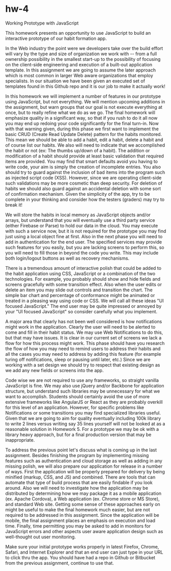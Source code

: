 # hw-4
Working Prototype with JavaScript

This homework presents an opportunity to use JavaScript to build an interactive prototype of our habit formation app.

In the Web industry the point were we developers take over the build effort will vary by the type and size of organization we work with -- from a full ownership possibility in the smallest start-up to the possibility of focusing on the client-side engineering and execution of a built-out application template. In this assignment we are going to assume the later approach which is most common in larger Web aware organizations that employ specialists. In our situation we have been given an executed set of templates found in this Github repo and it is our job to make it actually work!

In this homework we will implement a number of features in our prototype using JavaScript, but not everything. We will mention upcoming additions in the assignment, but warn groups that our goal is not execute everything at once, but to really refine what we do as we go. The final homework will emphasize quality in a significant way, so that if you rush to do it all now you may end up redoing your code significantly for the final turn-in. Now with that warning given, during this phase we first want to implement the basic CRUD (Create Read Update Delete) pattern for the habits monitored. This mean we should be able to add a habit, edit a habit, delete a habit and of course list our habits. We also will need to indicate that we accomplished the habit or not (ex: The thumbs up/down of a habit). The addition or modification of a habit should provide at least basic validation that required items are provided. You may find that smart defaults avoid you having to write code, your aim is simply the creation of incomplete entries. You also should try to guard against the inclusion of bad items into the program such as injected script code (XSS). However, since we are operating client-side such validations may be more cosmetic than deep security. For deletion of habits we should also guard against an accidental deletion with some sort of confirmation mechanism. Given the simplicity of the app, try to be complete in your thinking and consider how the testers (graders) may try to break it!

We will store the habits in local memory as JavaScript objects and/or arrays, but understand that you will eventually use a third party service (either Firebase or Parse) to hold our data in the cloud. You may execute with such a service now, but it is not required for the prototype you may find just using a local object fine at first. Also in the next phase you will need to add in authentication for the end user. The specified services may provide such features for you easily, but you are lacking screens to perform this, so you will need to fill those in beyond the code you write. This may include both login/logout buttons as well as recovery mechanisms.

There is a tremendous amount of interactive polish that could be added to the habit application using CSS, JavaScript or a combination of the two technologies. For example, you probably should show and hide fields and screens gracefully with some transition effect. Also when the user edits or delete an item you may slide out controls and transition the chart. The simple bar chart and percentage of conformance might be animated or treated in a pleasing way using code or CSS. We will call all these ideas "UI focused JavaScript." The end user may be quite impressed or annoyed by your "UI focused JavaScript" so consider carefully what you implement.

A major area that clearly has not been well considered is how notifications might work in the application. Clearly the user will need to be alerted to come and fill in their habit status. We may use Web Notifications to do this, but that may have issues. It is clear in our current set of screens we lack a flow for how this process might work. This phase should have you research the flow of how you may need to remind users to address their habits and all the cases you may need to address by adding this feature (for example turing off notifications, sleep or pausing until later, etc.) Since we are working with a set design we should try to respect that existing design as we add any new fields or screens into the app.

Code wise we are not required to use any frameworks, so straight vanilla JavaScript is fine. We may also use jQuery and/or Backbone for application structure, but understand such libraries may be unnecessary for what we want to accomplish. Students should certainly avoid the use of more extensive frameworks like AngularJS or React as they are probably overkill for this level of an application. However, for specific problems like Notifications or some transitions you may find specialized libraries useful. Given that we are going to aim for quality eventually including 100k library to write 2 lines versus writing say 35 lines yourself will not be looked at as a reasonable solution in Homework 5. For a prototype we may be ok with a library heavy approach, but for a final production version that may be inappropriate.

To address the previous point let's discuss what is coming up in the last assignment. Besides finishing the program by implementing missing features such as authentication and cloud storage as well as adding in any missing polish, we will also prepare our application for release in a number of ways. First the application will be properly prepared for delivery by being minified (markup, CSS, and JS) and combined. There are tools that can automate that type of build process that are easily findable if you look around. Also we will need to investigate how the application may be distributed by determining how we may package it as a mobile application (ex. Apache Cordova), a Web application (ex. Chrome store or MS Store), and standard Web site. Getting some sense of these approaches early on might be useful to make the final homework much easier, but are not required to be addressed in this assignment. Since the application will be mobile, the final assignment places an emphasis on execution and load time. Finally, time permitting you may be asked to add in monitors for JavaScript errors and other aspects user aware application design such as well-thought out user monitoring.

Make sure your initial prototype works properly in latest Firefox, Chrome, Safari, and Internet Explorer and that an end user can just type in your URL to click thru the app. You should have had a repo in Github or Bitbucket from the previous assignment, continue to use that.

